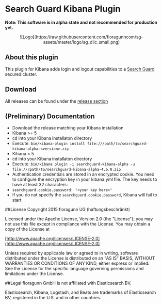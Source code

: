 # Search Guard Kibana Plugin

**Note: This software is in alpha state and not recommended for production yet.**

<p align="center">
![Logo](https://raw.githubusercontent.com/floragunncom/sg-assets/master/logo/sg_dlic_small.png) 


## About this plugin
This plugin for Kibana adds login and logout capabilities to a [Search Guard](https://github.com/floragunncom/search-guard) secured cluster.

## Download
All releases can be found under the [release section](https://github.com/floragunncom/search-guard-kibana-plugin/releases)

## (Preliminary) Documentation

* Download the release matching your Kibana installation
* Kibana >= 5
 * cd into your Kibana installaton directory
 * Execute: `bin/kibana-plugin install file:///path/to/searchguard-kibana-alpha-<version>.zip` 
* Kibana < 5
 * cd into your Kibana installaton directory
 * Execute: `bin/kibana plugin -i searchguard-kibana-alpha -u file:///path/to/searchguard-kibana-alpha-4.6.0.zip 
` 
* Authentication credentials are stored in an encrypted cookie. You need to configure the encryption key in your kibana.yml file. The key needs to have at least 32 characters:
 * `searchguard.cookie.password: "<your key here>"`
* If you do not specify the  `searchguard.cookie.password`, Kibana will fail to start


##License
Copyright 2015 floragunn UG (haftungsbeschränkt)

Licensed under the Apache License, Version 2.0 (the "License"); you may not use this file except in compliance with the License. You may obtain a copy of the License at

[http://www.apache.org/licenses/LICENSE-2.0](http://www.apache.org/licenses/LICENSE-2.0)

Unless required by applicable law or agreed to in writing, software distributed under the License is distributed on an "AS IS" BASIS, WITHOUT WARRANTIES OR CONDITIONS OF ANY KIND, either express or implied. See the License for the specific language governing permissions and limitations under the License.

##Legal
floragunn GmbH is not affiliated with Elasticsearch BV.

Elasticsearch, Kibana, Logstash, and Beats are trademarks of Elasticsearch BV, registered in the U.S. and in other countries.